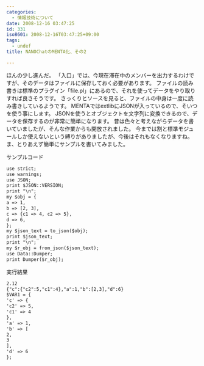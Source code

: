 ```yaml
---
categories:
  - 情報技術について
date: 2008-12-16 03:47:25
id: 331
iso8601: 2008-12-16T03:47:25+09:00
tags:
  - undef
title: NANOChatのMENTA化、その2

---
```


ほんの少し進んだ。
「入口」では、今現在滞在中のメンバーを出力するわけですが、そのデータはファイルに保存しておく必要があります。
ファイルの読み書きは標準のプラグイン「file.pl」にあるので、それを使ってデータをやり取りすれば良さそうです。
さっくりとソースを見ると、ファイルの中身は一度に読み書きしているようです。
MENTAではextlibにJSONが入っているので、そいつを使う事にします。
JSONを使うとオブジェクトを文字列に変換できるので、データを保存するのが非常に簡単になります。
昔は色々と考えながらデータを書いていましたが、そんな作業からも開放されました。
今までは割と標準モジュールしか使えないという縛りがありましたが、今後はそれもなくなりますね。
ま、とりあえず簡単にサンプルを書いてみました。


サンプルコード
```default
use strict;
use warnings;
use JSON;
print $JSON::VERSION;
print "\n";
my $obj = {
a => 1,
b => [2, 3],
c => {c1 => 4, c2 => 5},
d => 6,
};
my $json_text = to_json($obj);
print $json_text;
print "\n";
my $r_obj = from_json($json_text);
use Data::Dumper;
print Dumper($r_obj);
```
実行結果
```default
2.12
{"c":{"c2":5,"c1":4},"a":1,"b":[2,3],"d":6}
$VAR1 = {
'c' => {
'c2' => 5,
'c1' => 4
},
'a' => 1,
'b' => [
2,
3
],
'd' => 6
};
```
    	